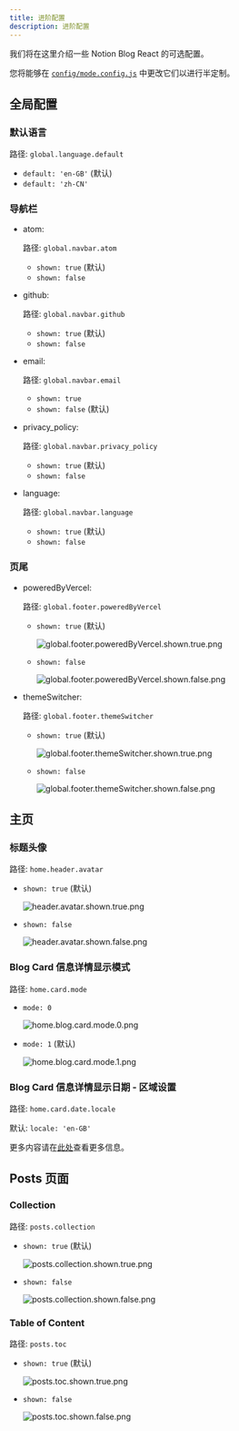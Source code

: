 ```yaml
---
title: 进阶配置
description: 进阶配置
---
```


我们将在这里介绍一些 Notion Blog React 的可选配置。

您将能够在 [`config/mode.config.js`](https://github.com/okisdev/Notion-Blog-React/blob/main/config/mode.config.js) 中更改它们以进行半定制。

## 全局配置

### 默认语言

路径: `global.language.default`

- `default: 'en-GB'` (默认)
- `default: 'zh-CN'`

### 导航栏

- atom:

  路径: `global.navbar.atom`

  - `shown: true` (默认)
  - `shown: false`

- github:

  路径: `global.navbar.github`

  - `shown: true` (默认)
  - `shown: false`

- email:

  路径: `global.navbar.email`

  - `shown: true`
  - `shown: false` (默认)

- privacy_policy:

  路径: `global.navbar.privacy_policy`

  - `shown: true` (默认)
  - `shown: false`

- language:

  路径: `global.navbar.language`

  - `shown: true` (默认)
  - `shown: false`

### 页尾

- poweredByVercel:

  路径: `global.footer.poweredByVercel`

  - `shown: true` (默认)

    ![global.footer.poweredByVercel.shown.true.png](https://cdn.harrly.com/web/docs/notion-blog-react/advanced-configuration/global.footer.poweredByVercel.shown.true.png)

  - `shown: false`

    ![global.footer.poweredByVercel.shown.false.png](https://cdn.harrly.com/web/docs/notion-blog-react/advanced-configuration/global.footer.poweredByVercel.shown.false.png)

- themeSwitcher:

  路径: `global.footer.themeSwitcher`

  - `shown: true` (默认)

    ![global.footer.themeSwitcher.shown.true.png](https://cdn.harrly.com/web/docs/notion-blog-react/advanced-configuration/global.footer.themeSwitcher.shown.true.png)

  - `shown: false`

    ![global.footer.themeSwitcher.shown.false.png](https://cdn.harrly.com/web/docs/notion-blog-react/advanced-configuration/global.footer.themeSwitcher.shown.false.png)

## 主页

### 标题头像

路径: `home.header.avatar`

- `shown: true` (默认)

  ![header.avatar.shown.true.png](https://cdn.harrly.com/web/docs/notion-blog-react/advanced-configuration/header.avatar.shown.true.png)

- `shown: false`

  ![header.avatar.shown.false.png](https://cdn.harrly.com/web/docs/notion-blog-react/advanced-configuration/header.avatar.shown.false.png)

### Blog Card 信息详情显示模式

路径: `home.card.mode`

- `mode: 0`

  ![home.blog.card.mode.0.png](https://cdn.harrly.com/web/docs/notion-blog-react/advanced-configuration/home.blog.card.mode.0.png)

- `mode: 1` (默认)

  ![home.blog.card.mode.1.png](https://cdn.harrly.com/web/docs/notion-blog-react/advanced-configuration/home.blog.card.mode.1.png)

### Blog Card 信息详情显示日期 - 区域设置

路径: `home.card.date.locale`

默认: `locale: 'en-GB'`

更多内容请在[此处](https://developer.mozilla.org/en-US/docs/Web/JavaScript/Reference/Global_Objects/Date/toLocaleDateString)查看更多信息。

## Posts 页面

### Collection

路径: `posts.collection`

- `shown: true` (默认)

  ![posts.collection.shown.true.png](https://cdn.harrly.com/web/docs/notion-blog-react/advanced-configuration/posts.collection.shown.true.png)

- `shown: false`

  ![posts.collection.shown.false.png](https://cdn.harrly.com/web/docs/notion-blog-react/advanced-configuration/posts.collection.shown.false.png)

### Table of Content

路径: `posts.toc`

- `shown: true` (默认)

  ![posts.toc.shown.true.png](https://cdn.harrly.com/web/docs/notion-blog-react/advanced-configuration/posts.toc.shown.true.png)

- `shown: false`

  ![posts.toc.shown.false.png](https://cdn.harrly.com/web/docs/notion-blog-react/advanced-configuration/posts.toc.shown.false.png)
